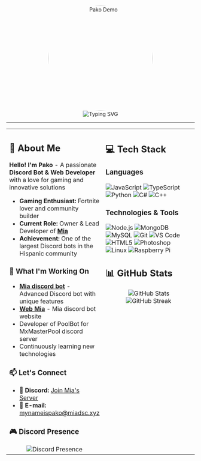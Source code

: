 <div align="center">
    <img src="./images/pako.gif" alt="Pako Demo" width="280" style="border-radius: 50%;"/>
</div>

<div align="center">
    <img src="https://readme-typing-svg.herokuapp.com?font=Fira+Code&size=22&duration=3000&pause=1000&color=00D8FF&center=true&vCenter=true&multiline=true&width=600&height=100&lines=🔥+Discord+Bot+%26+Web+Developer;🎮+Gaming+Enthusiast;🌟+Creator+of+Mia+Bot" alt="Typing SVG" />
</div>

---

<table width="100%">
<tr>
<td width="50%" valign="top">

## 🫡 About Me

**Hello! I'm Pako** - A passionate **Discord Bot & Web Developer** with a love for gaming and innovative solutions

- **Gaming Enthusiast:** Fortnite lover and community builder
- **Current Role:** Owner & Lead Developer of **[Mia](https://miadsc.xyz/)**
- **Achievement:** One of the largest Discord bots in the Hispanic community

</div>

### 💼 What I'm Working On

- **[Mia discord bot](https://miadsc.xyz/)** - Advanced Discord bot with unique features
- **[Web Mia](https://miadsc.xyz/)** - Mia discord bot website
- Developer of PoolBot for MxMasterPool discord server
- Continuously learning new technologies

</div>

### 📫 Let's Connect

- 💬 **Discord:** [Join Mia's Server](https://discord.gg/miabot)
- 📨 **E-mail:** mynameispako@miadsc.xyz

### 🎮 Discord Presence

<div align="center">
    <img src="https://lanyard.cnrad.dev/api/345349877502574595?theme=dark&showDisplayName=true&idleMessage=Currently%20not%20doing%20anything...&animated=true" alt="Discord Presence" />
</div>

</td>
<td width="50%" valign="top">

## 💻 Tech Stack

### Languages

![JavaScript](https://img.shields.io/badge/-JavaScript-F7DF1E?style=flat-square&logo=javascript&logoColor=black)
![TypeScript](https://img.shields.io/badge/-TypeScript-3178C6?style=flat-square&logo=typescript&logoColor=white)
![Python](https://img.shields.io/badge/-Python-3776AB?style=flat-square&logo=python&logoColor=white)
![C#](https://img.shields.io/badge/-C%23-239120?style=flat-square&logo=c-sharp&logoColor=white)
![C++](https://img.shields.io/badge/-C++-00599C?style=flat-square&logo=c%2B%2B&logoColor=white)

### Technologies & Tools

![Node.js](https://img.shields.io/badge/-Node.js-339933?style=flat-square&logo=node.js&logoColor=white)
![MongoDB](https://img.shields.io/badge/-MongoDB-47A248?style=flat-square&logo=mongodb&logoColor=white)
![MySQL](https://img.shields.io/badge/-MySQL-4479A1?style=flat-square&logo=mysql&logoColor=white)
![Git](https://img.shields.io/badge/-Git-F05032?style=flat-square&logo=git&logoColor=white)
![VS Code](https://img.shields.io/badge/-VS%20Code-007ACC?style=flat-square&logo=visual-studio-code&logoColor=white)
![HTML5](https://img.shields.io/badge/-HTML5-E34F26?style=flat-square&logo=html5&logoColor=white)
![Photoshop](https://img.shields.io/badge/-Photoshop-31A8FF?style=flat-square&logo=adobe-photoshop&logoColor=white)
![Linux](https://img.shields.io/badge/-Linux-FCC624?style=flat-square&logo=linux&logoColor=black)
![Raspberry Pi](https://img.shields.io/badge/-Raspberry%20Pi-C51A4A?style=flat-square&logo=raspberry-pi&logoColor=white)

## 📊 GitHub Stats

<div align="center">
    <img src="https://github-readme-stats.vercel.app/api?username=MyNameIsPako&show_icons=true&theme=dark&hide_border=true&count_private=true" alt="GitHub Stats" />
</div>

<div align="center">
    <img src="https://github-readme-streak-stats.herokuapp.com/?user=MyNameIsPako&theme=dark&hide_border=true" alt="GitHub Streak" />
</div>

</td>
</tr>
</table>
